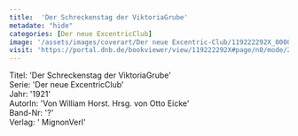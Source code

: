 ```yaml
---
title:  'Der Schreckenstag der ViktoriaGrube'
metadate: "hide"
categories: [Der neue ExcentricClub]
image: '/assets/images/coverart/Der neue Excentric-Club/119222292X_00000010.jpg'
visit: 'https://portal.dnb.de/bookviewer/view/119222292X#page/n0/mode/2up'
---
```

Titel: 'Der Schreckenstag der ViktoriaGrube' <br>
Serie: 'Der neue ExcentricClub' <br>
Jahr: '1921' <br>
AutorIn: 'Von William Horst. Hrsg. von Otto Eicke' <br>
Band-Nr: '?' <br>
Verlag: ' MignonVerl'